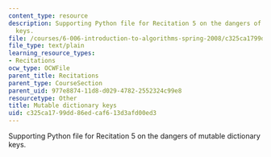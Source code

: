 ```yaml
---
content_type: resource
description: Supporting Python file for Recitation 5 on the dangers of mutable dictionary
  keys.
file: /courses/6-006-introduction-to-algorithms-spring-2008/c325ca1799dd86edcaf613d3afd00ed3_mutable_dictkey.py
file_type: text/plain
learning_resource_types:
- Recitations
ocw_type: OCWFile
parent_title: Recitations
parent_type: CourseSection
parent_uid: 977e8874-11d8-d029-4782-2552324c99e8
resourcetype: Other
title: Mutable dictionary keys
uid: c325ca17-99dd-86ed-caf6-13d3afd00ed3
---
```

Supporting Python file for Recitation 5 on the dangers of mutable dictionary keys.

